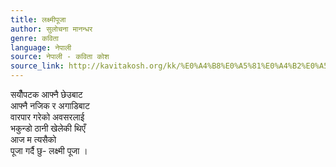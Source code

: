 ```yaml
---
title: लक्ष्मीपूजा
author: सुलोचना मानन्धर
genre: कविता
language: नेपाली
source: नेपाली - कविता कोश
source_link: http://kavitakosh.org/kk/%E0%A4%B8%E0%A5%81%E0%A4%B2%E0%A5%8B%E0%A4%9A%E0%A4%A8%E0%A4%BE_%E0%A4%AE%E0%A4%BE%E0%A4%A8%E0%A4%A8%E0%A5%8D%E0%A4%A7%E0%A4%B0
---
```


सयौँपटक आफ्नै छेउबाट  
आफ्नै नजिक र अगाडिबाट  
वारपार गरेको अवसरलाई  
भकुन्डो ठानी खेलेकी थिएँ  
आज म त्यसैको  
पूजा गर्दै छु- लक्ष्मी पूजा ।
